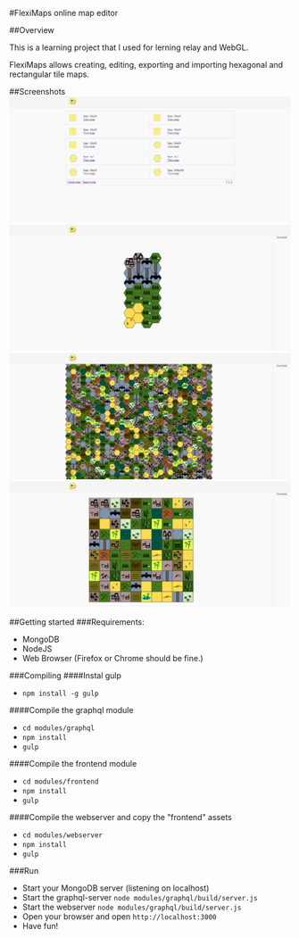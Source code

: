 #FlexiMaps online map editor

##Overview

This is a learning project that I used for lerning relay and WebGL.

FlexiMaps allows creating, editing, exporting and importing hexagonal and rectangular tile maps.

##Screenshots
![Maps list](https://github.com/fleximaps/fleximaps/raw/master/docs/imgs/maps-list.png "Maps list")
![Hexagonal map](https://github.com/fleximaps/fleximaps/raw/master/docs/imgs/hexagonal-map.png "Hexagonal map")
![Hexagonal map big](https://github.com/fleximaps/fleximaps/raw/master/docs/imgs/hexagonal-map-big.png "Hexagonal map big")
![Tile map](https://github.com/fleximaps/fleximaps/raw/master/docs/imgs/rect-map.png "Tile map")

##Getting started
###Requirements:
* MongoDB
* NodeJS
* Web Browser (Firefox or Chrome should be fine.)

###Compiling
####Instal gulp
* `npm install -g gulp`

####Compile the graphql module
* `cd modules/graphql`
* `npm install`
* `gulp`

####Compile the frontend module
* `cd modules/frontend`
* `npm install`
* `gulp`

####Compile the webserver and copy the "frontend" assets  
* `cd modules/webserver `
* `npm install`
* `gulp`

###Run
* Start your MongoDB server (listening on localhost)
* Start the graphql-server `node modules/graphql/build/server.js`
* Start the webserver `node modules/graphql/build/server.js`
* Open your browser and open `http://localhost:3000`
* Have fun!
